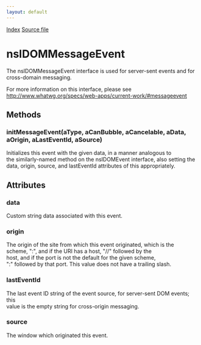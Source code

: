 ```yaml
---
layout: default
---
```

<div id='links'><a href="../index.html">Index</a>
<a href="http://dxr.mozilla.org/mozilla-central/source/dom/interfaces/events/nsIDOMMessageEvent.idl">Source file</a>
</div>

# nsIDOMMessageEvent #
  
The nsIDOMMessageEvent interface is used for server-sent events and for  
cross-domain messaging.  
  
For more information on this interface, please see  
http://www.whatwg.org/specs/web-apps/current-work/#messageevent  
  

## Methods ##

### initMessageEvent(aType, aCanBubble, aCancelable, aData, aOrigin, aLastEventId, aSource) ###
  
Initializes this event with the given data, in a manner analogous to  
the similarly-named method on the nsIDOMEvent interface, also setting the  
data, origin, source, and lastEventId attributes of this appropriately.  
  

## Attributes ##

### data ###
  
Custom string data associated with this event.  
  

### origin ###
  
The origin of the site from which this event originated, which is the  
scheme, ":", and if the URI has a host, "//" followed by the  
host, and if the port is not the default for the given scheme,  
":" followed by that port.  This value does not have a trailing slash.  
  

### lastEventId ###
  
The last event ID string of the event source, for server-sent DOM events; this  
value is the empty string for cross-origin messaging.  
  

### source ###
  
The window which originated this event.  
  
